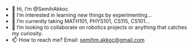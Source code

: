 - 👋 Hi, I’m @SemihAkkoc
- 👀 I’m interested in learning new things by experimenting... 
- 🌱 I’m currently taking MATH101, PHYS101, CS115, CS101...
- 💞️ I’m looking to collaborate on robotics projects or anything that catches my curiosity.
- 📫 How to reach me? Email: semihm.akkoc@gmail.com

<!---
SemihAkkoc/SemihAkkoc is a ✨ special ✨ repository because its `README.md` (this file) appears on your GitHub profile.
You can click the Preview link to take a look at your changes.
--->
